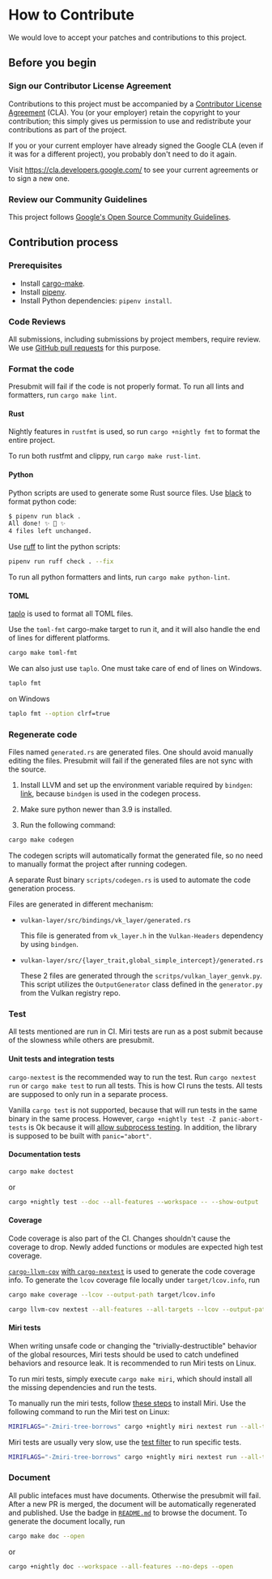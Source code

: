 # How to Contribute

We would love to accept your patches and contributions to this project.

## Before you begin

### Sign our Contributor License Agreement

Contributions to this project must be accompanied by a
[Contributor License Agreement](https://cla.developers.google.com/about) (CLA). You (or your
employer) retain the copyright to your contribution; this simply gives us permission to use and
redistribute your contributions as part of the project.

If you or your current employer have already signed the Google CLA (even if it was for a different
project), you probably don't need to do it again.

Visit <https://cla.developers.google.com/> to see your current agreements or to sign a new one.

### Review our Community Guidelines

This project follows
[Google's Open Source Community Guidelines](https://opensource.google/conduct/).

## Contribution process

### Prerequisites

- Install [cargo-make](https://sagiegurari.github.io/cargo-make/#installation).
- Install [pipenv](https://pipenv.pypa.io/en/latest/#install-pipenv-today).
- Install Python dependencies: `pipenv install`.

### Code Reviews

All submissions, including submissions by project members, require review. We use
[GitHub pull requests](https://docs.github.com/articles/about-pull-requests) for this purpose.

### Format the code

Presubmit will fail if the code is not properly format. To run all lints and formatters, run
`cargo make lint`.

#### Rust

Nightly features in `rustfmt` is used, so run `cargo +nightly fmt` to format the entire project.

To run both rustfmt and clippy, run `cargo make rust-lint`.

#### Python

Python scripts are used to generate some Rust source files. Use
[black](https://black.readthedocs.io/en/stable) to format python code:

```bash
$ pipenv run black .
All done! ✨ 🍰 ✨
4 files left unchanged.
```

Use [ruff](https://github.com/astral-sh/ruff) to lint the python scripts:

```bash
pipenv run ruff check . --fix
```

To run all python formatters and lints, run `cargo make python-lint`.

#### TOML

[taplo](https://taplo.tamasfe.dev/) is used to format all TOML files.

Use the `toml-fmt` cargo-make target to run it, and it will also handle the end of lines for
different platforms.

```bash
cargo make toml-fmt
```

We can also just use `taplo`. One must take care of end of lines on Windows.

```bash
taplo fmt
```

on Windows

```bash
taplo fmt --option clrf=true
```

### Regenerate code

Files named `generated.rs` are generated files. One should avoid manually editing the files.
Presubmit will fail if the generated files are not sync with the source.

1. Install LLVM and set up the environment variable required by `bindgen`:
   [link](https://rust-lang.github.io/rust-bindgen/requirements.html), because `bindgen` is used in
   the codegen process.

1. Make sure python newer than 3.9 is installed.

1. Run the following command:

```bash
cargo make codegen
```

The codegen scripts will automatically format the generated file, so no need to manually format the
project after running codegen.

A separate Rust binary `scripts/codegen.rs` is used to automate the code generation process.

Files are generated in different mechanism:

- `vulkan-layer/src/bindings/vk_layer/generated.rs`

  This file is generated from `vk_layer.h` in the `Vulkan-Headers` dependency by using `bindgen`.

- `vulkan-layer/src/{layer_trait,global_simple_intercept}/generated.rs`

  These 2 files are generated through the `scritps/vulkan_layer_genvk.py`. This script utilizes the
  `OutputGenerator` class defined in the `generator.py` from the Vulkan registry repo.

### Test

All tests mentioned are run in CI. Miri tests are run as a post submit because of the slowness while
others are presubmit.

#### Unit tests and integration tests

`cargo-nextest` is the recommended way to run the test. Run `cargo nextest run` or `cargo make test`
to run all tests. This is how CI runs the tests. All tests are supposed to only run in a separate
process.

Vanilla `cargo test` is not supported, because that will run tests in the same binary in the same
process. However, `cargo +nightly test -Z panic-abort-tests` is Ok because it will
[allow subprocess testing](https://github.com/rust-lang/rust/issues/67650). In addition, the library
is supposed to be built with `panic="abort"`.

#### Documentation tests

```bash
cargo make doctest
```

or

```bash
cargo +nightly test --doc --all-features --workspace -- --show-output
```

#### Coverage

Code coverage is also part of the CI. Changes shouldn't cause the coverage to drop. Newly added
functions or modules are expected high test coverage.

[`cargo-llvm-cov`](https://github.com/taiki-e/cargo-llvm-cov)
[with `cargo-nextest`](https://nexte.st/book/test-coverage.html#llvm-cov) is used to generate the
code coverage info. To generate the `lcov` coverage file locally under `target/lcov.info`, run

```bash
cargo make coverage --lcov --output-path target/lcov.info
```

```bash
cargo llvm-cov nextest --all-features --all-targets --lcov --output-path target/lcov.info
```

#### Miri tests

When writing unsafe code or changing the "trivially-destructible" behavior of the global resources,
Miri tests should be used to catch undefined behaviors and resource leak. It is recommended to run
Miri tests on Linux.

To run miri tests, simply execute `cargo make miri`, which should install all the missing
dependencies and run the tests.

To manually run the miri tests, follow [these steps](https://github.com/rust-lang/miri#using-miri)
to install Miri. Use the following command to run the Miri test on Linux:

```bash
MIRIFLAGS="-Zmiri-tree-borrows" cargo +nightly miri nextest run --all-targets --all-features -j8 --no-fail-fast
```

Miri tests are usually very slow, use the
[test filter](https://nexte.st/book/filter-expressions.html) to run specific tests.

```bash
MIRIFLAGS="-Zmiri-tree-borrows" cargo +nightly miri nextest run --all-targets --all-features --no-fail-fast -E'test(test_should_return_fp_when_called_with_get_instance_proc_addr_name)'
```

### Document

All public intefaces must have documents. Otherwise the presubmit will fail. After a new PR is
merged, the document will be automatically regenerated and published. Use the badge in
[`README.md`](README.md) to browse the document. To generate the document locally, run

```bash
cargo make doc --open
```

or

```bash
cargo +nightly doc --workspace --all-features --no-deps --open
```
